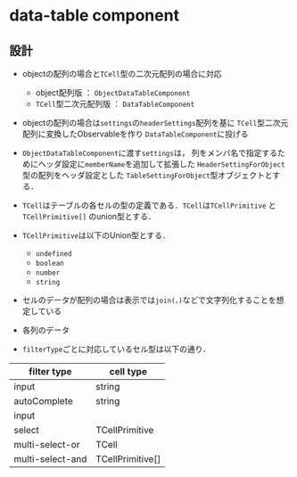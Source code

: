 # data-table component

## 設計

* objectの配列の場合と`TCell`型の二次元配列の場合に対応
  * object配列版 ： `ObjectDataTableComponent`
  * `TCell`型二次元配列版 ： `DataTableComponent`
* objectの配列の場合は`settings`の`headerSettings`配列を基に
  `TCell`型二次元配列に変換したObservableを作り
  `DataTableComponent`に投げる
* `ObjectDataTableComponent`に渡す`settings`は，
  列をメンバ名で指定するためにヘッダ設定に`memberName`を追加して拡張した
  `HeaderSettingForObject`型の配列をヘッダ設定とした
  `TableSettingForObject`型オブジェクトとする．
* `TCell`はテーブルの各セルの型の定義である．`TCell`は`TCellPrimitive` と `TCellPrimitive[]` のunion型とする．
* `TCellPrimitive`は以下のUnion型とする．
  * `undefined`
  * `boolean`
  * `number`
  * `string`
* セルのデータが配列の場合は表示では`join(，)`などで文字列化することを想定している
* 各列のデータ


* `filterType`ごとに対応しているセル型は以下の通り．

| filter type      | cell type        |
| ---------------- | ---------------- |
| input            | string           |
| autoComplete     | string           |
| input            |                  |
| select           | TCellPrimitive   |
| multi-select-or  | TCell            |
| multi-select-and | TCellPrimitive[] |


